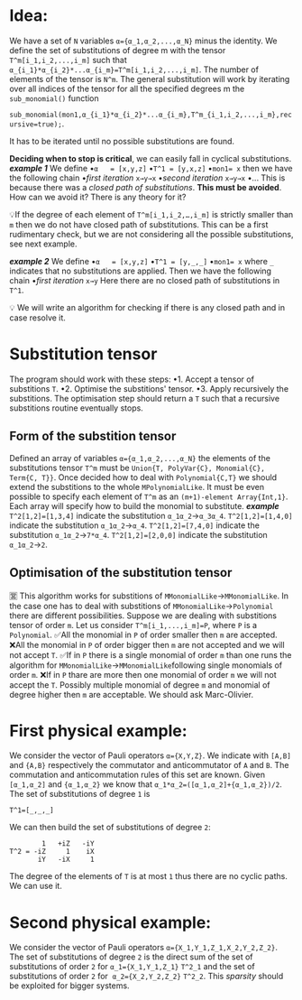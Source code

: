 # Idea:
We have a set of `N` variables `α={α_1,α_2,...,α_N}` minus the identity.
We define the set of substitutions of degree m with the tensor `T^m[i_1,i_2,...,i_m]` such that
`α_{i_1}*α_{i_2}*...α_{i_m}=T^m[i_1,i_2,...,i_m]`.
The number of elements of the tensor is `N^m`.
The general substitution will work by iterating over all indices of the tensor for all the specified degrees m  the `sub_monomial()` function

`sub_monomial(mon1,α_{i_1}*α_{i_2}*...α_{i_m},T^m_{i_1,i_2,...,i_m},recursive=true);`.

It has to be iterated until no possible substitutions are found.

**Deciding when to stop is critical**, we can easily fall in cyclical substitutions.
  ***example 1***
  We define
  •`α   = [x,y,z]`
  •`T^1 = [y,x,z]`
  •`mon1= x`
  then we have the following chain
  •_first iteration_ `x→y→x`
  •_second iteration_ `x→y→x`
  •...
  This is because there was a _closed path of substitutions_. **This must be avoided**.
  How can we avoid it? There is any theory for it?

💡If the degree of each element of `T^m[i_1,i_2,…,i_m]` is strictly smaller than `m` then we do not have closed  path of substitutions. This can be a first rudimentary check, but we are not considering all the possible substitutions, see next example.

  ***example 2***
  We define
  •`α   = [x,y,z]`
  •`T^1 = [y,_,_]`
  •`mon1= x`
  where `_` indicates that no substitutions are applied. Then we have the following chain
  •_first iteration_ `x→y`
  Here there are no closed path of substitutions in `T^1`.

💡 We will write an algorithm for checking if there is any closed path and in case resolve it.


# Substitution tensor
The program should work with these steps:
  •1. Accept a tensor of substitions `T`.
  •2. Optimise the substitions' tensor.
  •3. Apply recursively the substitions.
The optimisation step should return a `T` such that a recursive substitions routine eventually stops.
## Form of the substition tensor
Defined an array of variables `α={α_1,α_2,...,α_N}` the elements of the substitutions tensor `T^m` must be `Union{T, PolyVar{C}, Monomial{C}, Term{C, T}}`.
Once decided how to deal with `Polynomial{C,T}` we should extend the substitions to the whole `MPolynomialLike`.
It must be even possible to specify each element of `T^m` as an `(m+1)-element Array{Int,1}`.
Each array will specify how to build the monomial to substitute.
  ***example***
  `T^2[1,2]=[1,3,4]` indicate the substitution `α_1α_2`→`α_3α_4`.
  `T^2[1,2]=[1,4,0]` indicate the substitution `α_1α_2`→`α_4`.
  `T^2[1,2]=[7,4,0]` indicate the substitution `α_1α_2`→`7*α_4`.
  `T^2[1,2]=[2,0,0]` indicate the substitution `α_1α_2`→`2`.
## Optimisation of the substitution tensor





🈺 This algorithm works for substitions of `MMonomialLike`→`MMonomialLike`.
   In the case one has to deal with substitions of `MMonomialLike`→`Polynomial` there are different possibilities.
   Suppose we are dealing with substitions tensor of order `m`. Let us consider `T^m[i_1,...,i_m]=P`, where `P` is a `Polynomial`.
   ✅All the monomial in `P` of order smaller then `m` are accepted.
   ❌All the monomial in `P` of order bigger then `m` are not accepted and we will not accept `T`.
   ✅If in `P` there is a single monomial of order `m` than one runs the algorithm for `MMonomialLike`→`MMonomialLike`following single monomials of order `m`.
   ❌If in `P` thare are more then one monomial of order `m` we will not accept the `T`.
   Possibly multiple monomial of degree `m` and monomial of degree higher then `m` are acceptable. We should ask Marc-Olivier.


# First physical example:
We consider the vector of Pauli operators `α={X,Y,Z}`.
We indicate with `[A,B]` and `{A,B}` respectively the commutator and anticommutator of `A` and `B`.
The commutation and anticommutation rules of this set are known.
Given `[α_1,α_2]` and `{α_1,α_2}` we know that `α_1*α_2=([α_1,α_2]+{α_1,α_2})/2`.
The set of substitutions of degree `1` is
```
T^1=[_,_,_]
```
We can then build the set of substitutions of degree `2`:
```
        1   +iZ   -iY
T^2 = -iZ     1    iX
       iY   -iX     1
```
The degree of the elements of `T` is at most `1` thus there are no cyclic paths.
We can use it.

<!-- 🚩Pay attention to the concept of _ordering_ for Pauli operators, as for example
  a normal ordered string of Pauli matrices would be `XYZ` but this string is
  equal to `I`.  -->


# Second physical example:
We consider the vector of Pauli operators `α={X_1,Y_1,Z_1,X_2,Y_2,Z_2}`.
The set of substitutions of degree `2` is the direct sum of the set of substitutions
of order `2` for `α_1={X_1,Y_1,Z_1}` `T^2_1` and the set of substitutions of order `2`
for  `α_2={X_2,Y_2,Z_2}` `T^2_2`. This _sparsity_ should be exploited for bigger systems.
